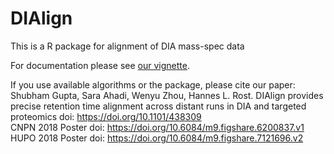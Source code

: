 # DIAlign
This is a R package for alignment of DIA mass-spec data

For documentation please see [our vignette](http://htmlpreview.github.io/?https://github.com/Roestlab/DIAlign/blob/master/vignettes/DIAlign-vignette.html).

If you use available algorithms or the package, please cite our paper:
Shubham Gupta, Sara Ahadi, Wenyu Zhou, Hannes L. Rost. DIAlign provides precise retention time alignment across distant runs in DIA and targeted proteomics
doi: https://doi.org/10.1101/438309    
CNPN 2018 Poster doi: https://doi.org/10.6084/m9.figshare.6200837.v1     
HUPO 2018 Poster doi: https://doi.org/10.6084/m9.figshare.7121696.v2     

